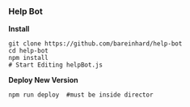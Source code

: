 ### Help Bot

**Install**

```
git clone https://github.com/bareinhard/help-bot
cd help-bot
npm install
# Start Editing helpBot.js
```

**Deploy New Version**

```
npm run deploy  #must be inside director
```
